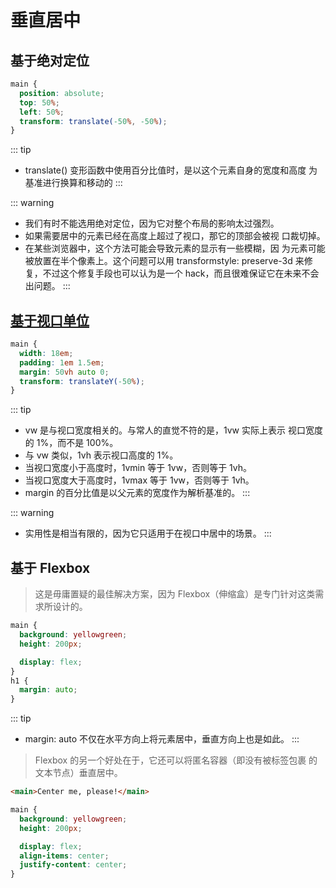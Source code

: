 # 垂直居中

## 基于绝对定位

```css
main {
  position: absolute;
  top: 50%;
  left: 50%;
  transform: translate(-50%, -50%);
}
```

  <DemoBlock  demo='css-layout-vertical-centering-abs' />

::: tip

- translate() 变形函数中使用百分比值时，是以这个元素自身的宽度和高度
  为基准进行换算和移动的
  :::

::: warning

- 我们有时不能选用绝对定位，因为它对整个布局的影响太过强烈。
- 如果需要居中的元素已经在高度上超过了视口，那它的顶部会被视
  口裁切掉。
- 在某些浏览器中，这个方法可能会导致元素的显示有一些模糊，因
  为元素可能被放置在半个像素上。这个问题可以用 transformstyle:
  preserve-3d 来修复，不过这个修复手段也可以认为是一个 hack，而且很难保证它在未来不会出问题。
  :::

## [基于视口单位](http://dabblet.com/gist/bf12b39d8f5da2b6e5b6)

```css
main {
  width: 18em;
  padding: 1em 1.5em;
  margin: 50vh auto 0;
  transform: translateY(-50%);
}
```

::: tip

- vw 是与视口宽度相关的。与常人的直觉不符的是，1vw 实际上表示
  视口宽度的 1%，而不是 100%。
- 与 vw 类似，1vh 表示视口高度的 1%。
- 当视口宽度小于高度时，1vmin 等于 1vw，否则等于 1vh。
- 当视口宽度大于高度时，1vmax 等于 1vw，否则等于 1vh。
- margin 的百分比值是以父元素的宽度作为解析基准的。
  :::

::: warning

- 实用性是相当有限的，因为它只适用于在视口中居中的场景。
  :::

## 基于 Flexbox

> 这是毋庸置疑的最佳解决方案，因为 Flexbox（伸缩盒）是专门针对这类需求所设计的。

```css
main {
  background: yellowgreen;
  height: 200px;

  display: flex;
}
h1 {
  margin: auto;
}
```

<DemoBlock  demo='css-layout-vertical-centering-flex' />
::: tip

- margin: auto 不仅在水平方向上将元素居中，垂直方向上也是如此。
  :::

> Flexbox 的另一个好处在于，它还可以将匿名容器（即没有被标签包裹
> 的文本节点）垂直居中。

```html
<main>Center me, please!</main>
```

```css
main {
  background: yellowgreen;
  height: 200px;

  display: flex;
  align-items: center;
  justify-content: center;
}
```

<DemoBlock  demo='css-layout-vertical-centering-flex-1' />
